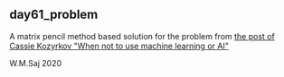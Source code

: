 ## day61_problem
A matrix pencil method based solution for the problem from [the post of Cassie Kozyrkov "When not to use machine learning or AI"](https://towardsdatascience.com/when-not-to-use-machine-learning-or-ai-8185650f6a29)

W.M.Saj 2020
